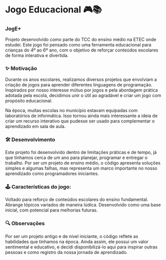 # Jogo Educacional 🎮📚
### JogE+ ###
Projeto desenvolvido como parte do TCC do ensino médio na ETEC onde estudei. Este jogo foi pensado como uma ferramenta educacional para crianças do 4º ao 6º ano, com o objetivo de reforçar conteúdos escolares de forma interativa e divertida.

### ✨ Motivação ###
Durante os anos escolares, realizamos diversos projetos que envolviam a criação de jogos para aprender diferentes linguagens de programação. Inspirados por nosso interesse mútuo por jogos e pela abordagem prática adotada pela escola, decidimos unir o útil ao agradável e criar um jogo com propósito educacional.

Na época, muitas escolas no município estavam equipadas com laboratórios de informática. Isso tornou ainda mais interessante a ideia de criar um recurso interativo que pudesse ser usado para complementar o aprendizado em sala de aula.

### 🛠 Desenvolvimento ###
Este projeto foi desenvolvido dentro de limitações práticas e de tempo, já que tínhamos cerca de um ano para planejar, programar e entregar o trabalho.
Por ser um projeto de ensino médio, o código apresenta soluções simples e algumas falhas, mas representa um marco importante no nosso aprendizado como programadores iniciantes.

### 🕹 Características do jogo: ###
Voltado para reforço de conteúdos escolares do ensino fundamental.
Abrange tópicos variados de maneira lúdica.
Desenvolvido como uma base inicial, com potencial para melhorias futuras.
### 🔍 Observações ###
Por ser um projeto antigo e de nível iniciante, o código reflete as habilidades que tínhamos na época. Ainda assim, ele possui um valor sentimental e educativo, e decidi disponibilizá-lo aqui para inspirar outras pessoas e como registro da nossa jornada de aprendizado. 

